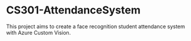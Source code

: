 # CS301-AttendanceSystem

This project aims to create a face recognition student attendance system with Azure Custom Vision.